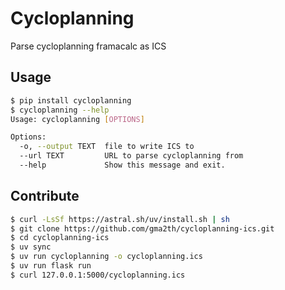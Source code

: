 # Cycloplanning

Parse cycloplanning framacalc as ICS

## Usage

```sh
$ pip install cycloplanning
$ cycloplanning --help
Usage: cycloplanning [OPTIONS]

Options:
  -o, --output TEXT  file to write ICS to
  --url TEXT         URL to parse cycloplanning from
  --help             Show this message and exit.
```

## Contribute

```sh
$ curl -LsSf https://astral.sh/uv/install.sh | sh
$ git clone https://github.com/gma2th/cycloplanning-ics.git
$ cd cycloplanning-ics
$ uv sync
$ uv run cycloplanning -o cycloplanning.ics
$ uv run flask run
$ curl 127.0.0.1:5000/cycloplanning.ics
```
